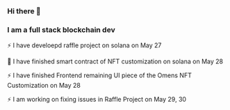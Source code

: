 ### Hi there 👋

### I am a full stack blockchain dev

⚡ I have develoepd raffle project on solana on May 27

🌱 I have finished smart contract of NFT customization on solana on May 28

⚡ I have finished Frontend remaining UI piece of the Omens NFT Customization on May 28

⚡ I am working on fixing issues in Raffle Project on May 29, 30

<!--
**blockchainshifu/blockchainshifu** is a ✨ _special_ ✨ repository because its `README.md` (this file) appears on your GitHub profile.

Here are some ideas to get you started:

- 🔭 I’m currently working on ...
- 🌱 I’m currently learning ...
- 👯 I’m looking to collaborate on ...
- 🤔 I’m looking for help with ...
- 💬 Ask me about ...
- 📫 How to reach me: ...
- 😄 Pronouns: ...
- ⚡ Fun fact: ...
-->
